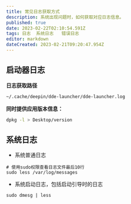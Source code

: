 ```yaml
---
title: 常见日志获取方式
description: 系统出现问题时，如何获取对应日志信息。
published: true
date: 2023-02-22T02:10:54.591Z
tags: 日志  系统日志   错误日志
editor: markdown
dateCreated: 2023-02-21T09:20:47.954Z
---
```


## 启动器日志
**日志获取路径**
```bash
~/.cache/deepin/dde-launcher/dde-launcher.log 
```
**同时提供应用版本信息：**
```bash
dpkg -l > Desktop/version
```

## 系统日志

- 系统普通日志

```shell
# 使用sudo权限查看日志文件最后10行
sudo less /var/log/messages
```

- 系统启动日志，包括启动引导时的日志

```shell
sudo dmesg | less
```